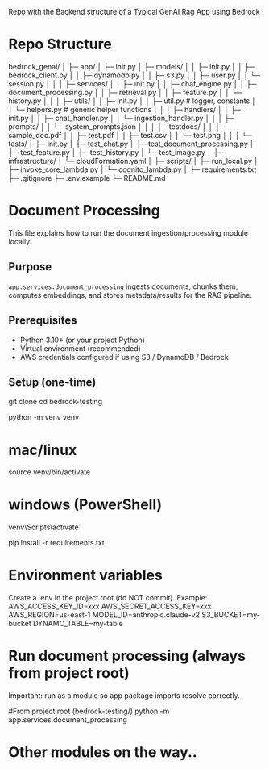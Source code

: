 Repo with the Backend structure of a Typical GenAI Rag App using Bedrock

# Repo Structure
bedrock_genai/
│
├─ app/
│ ├─ init.py
│ ├─ models/
│ │ ├─ init.py
│ │ ├─ bedrock_client.py
│ │ ├─ dynamodb.py
│ │ ├─ s3.py
│ │ ├─ user.py
│ │ └─ session.py
│ │
│ ├─ services/
│ │ ├─ init.py
│ │ ├─ chat_engine.py
│ │ ├─ document_processing.py
│ │ ├─ retrieval.py
│ │ ├─ feature.py
│ │ └─ history.py
│ │
│ ├─ utils/
│ │ ├─ init.py
│ │ ├─ util.py # logger, constants
│ │ └─ helpers.py # generic helper functions
│ │
│ ├─ handlers/
│ │ ├─ init.py
│ │ ├─ chat_handler.py
│ │ └─ ingestion_handler.py
│ │
│ ├─ prompts/
│ │ └─ system_prompts.json
│ │
│ ├─ testdocs/
│ │ ├─ sample_doc.pdf
│ │ ├─ test.pdf
│ │ ├─ test.csv
│ │ └─ test.png
│ │
│ └─ tests/
│ ├─ init.py
│ ├─ test_chat.py
│ ├─ test_document_processing.py
│ ├─ test_feature.py
│ ├─ test_history.py
│ └─ test_image.py
│
├─ infrastructure/
│ └─ cloudFormation.yaml
│
├─ scripts/
│ ├─ run_local.py
│ ├─ invoke_core_lambda.py
│ └─ cognito_lambda.py
│
├─ requirements.txt
├─ .gitignore
├─ .env.example
└─ README.md


# Document Processing
This file explains how to run the document ingestion/processing module locally.

## Purpose
`app.services.document_processing` ingests documents, chunks them, computes embeddings, and stores metadata/results for the RAG pipeline.

## Prerequisites
- Python 3.10+ (or your project Python)
- Virtual environment (recommended)
- AWS credentials configured if using S3 / DynamoDB / Bedrock

## Setup (one-time)
git clone <your-repo-url>
cd bedrock-testing

python -m venv venv
# mac/linux
source venv/bin/activate
# windows (PowerShell)
venv\Scripts\activate

pip install -r requirements.txt

# Environment variables

Create a .env in the project root (do NOT commit). Example:
AWS_ACCESS_KEY_ID=xxx
AWS_SECRET_ACCESS_KEY=xxx
AWS_REGION=us-east-1
MODEL_ID=anthropic.claude-v2
S3_BUCKET=my-bucket
DYNAMO_TABLE=my-table


# Run document processing (always from project root)

Important: run as a module so app package imports resolve correctly.

#From project root (bedrock-testing/)
python -m app.services.document_processing



# Other modules on the way..
